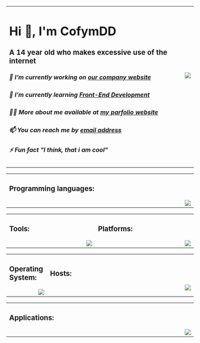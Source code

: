 
<table>
	<tr>
		<td width="1200px">
			<h1 align="left">Hi 👋, I'm CofymDD</h1>
			<h3 align="left">A 14 year old who makes excessive use of the internet</h3>
    		<img align="right" src="https://lanyard-profile-readme.vercel.app/api/419440355180544001?bg=00000000&animated=:true&hideStatus=true&hideTimestamp=true&hideBadges=true">
			<h5 align="left">🔭 I’m currently working on <a href="https://darknessnetwork.com">our company website</a></h5>
			<h5 align="left">🌱 I’m currently learning <a href="https://en.wikipedia.org/wiki/Front-end_web_development">Front-End Development</a></h5>
			<h5 align="left">👨‍💻 More about me available at <a href="https://darknessnetwork.com">my parfolio website</a></h5>
			<h5 align="left">📫 You can reach me by <a href="mailto:cofymdd@darknessnetwork.com">email address</a></h5>
			<h5 align="left">⚡ Fun fact <a>"</a><a>I think, that i am cool<a><a>"</a></h5>
		</td>
	</tr>
</table>

<table>
	<tr>
		<td width="1200px">
			<h3 align="left">Programming languages:</h3>
			<img align="right" src="https://skillicons.dev/icons?i=cs,cpp,html,css,tailwind,bash" draggable="false">
		</td>
	</tr>
</table>

<table align="center">
	<tr>
		<td width="600px">
	    	<h3 align="left">Tools:</h3>
        	<img align="right" src="https://skillicons.dev/icons?i=git,docker,stackoverflow" draggable="false">
		</td>
		<td width="600px">
	    	<h3 align="left">Platforms:</h3>
        	<img align="right" src="https://skillicons.dev/icons?i=discord,linkedin,github" draggable="false">
		</td>
	</tr>
</table>

<table align="center">
	<tr>
	    <td width="100px">
	    	<h3>Operating System:</h3>
        	<img align="right" src="https://skillicons.dev/icons?i=linux" draggable="false">
	    </td>
	    <td width="1100px">
	    	<h3>Hosts:</h3>
        	<img align="right" src="https://skillicons.dev/icons?i=gcp,firebase,cloudflare" draggable="false">
		</td>
	</tr>
</table>

<table align="center">
	<tr>
		<td width="1200px">
	    	<h3 align="left">Applications:</h3>
        	<img align="right" src="https://skillicons.dev/icons?i=ps,vscode,visualstudio,blender,unity,arduino" draggable="false">
		</td>
	</tr>
</table>
